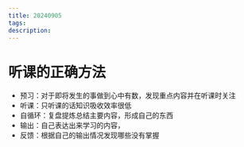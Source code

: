```yaml
---
title: 20240905
tags:
description:
---
```

# 听课的正确方法
- 预习：对于即将发生的事做到心中有数，发现重点内容并在听课时关注
- 听课：只听课的话知识吸收效率很低
- 自循环：复盘提炼总结主要内容，形成自己的东西
- 输出：自己表达出来学习的内容，
- 反馈：根据自己的输出情况发现哪些没有掌握
